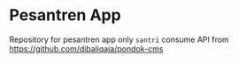 # Pesantren App

Repository for pesantren app only `santri`
consume API from https://github.com/dibaliqaja/pondok-cms